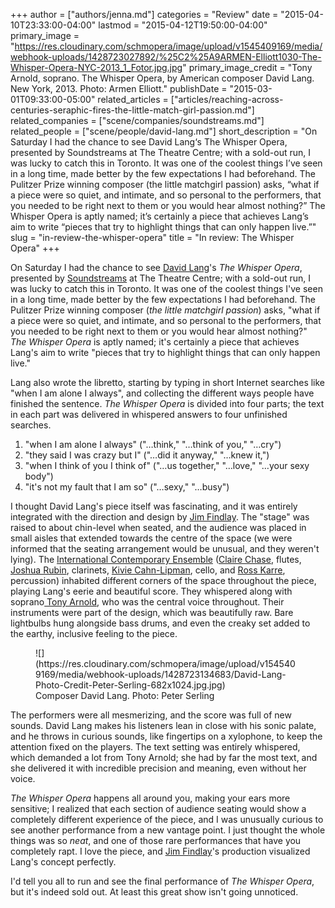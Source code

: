 +++
author = ["authors/jenna.md"]
categories = "Review"
date = "2015-04-10T23:33:00-04:00"
lastmod = "2015-04-12T19:50:00-04:00"
primary_image = "https://res.cloudinary.com/schmopera/image/upload/v1545409169/media/webhook-uploads/1428723027892/%25C2%25A9ARMEN-Elliott1030-The-Whisper-Opera-NYC-2013_1_Fotor.jpg.jpg"
primary_image_credit = "Tony Arnold, soprano. The Whisper Opera, by American composer David Lang. New York, 2013. Photo: Armen Elliott."
publishDate = "2015-03-01T09:33:00-05:00"
related_articles = ["articles/reaching-across-centuries-seraphic-fires-the-little-match-girl-passion.md"]
related_companies = ["scene/companies/soundstreams.md"]
related_people = ["scene/people/david-lang.md"]
short_description = "On Saturday I had the chance to see David Lang‘s The Whisper Opera, presented by Soundstreams at The Theatre Centre; with a sold-out run, I was lucky to catch this in Toronto. It was one of the coolest things I’ve seen in a long time, made better by the few expectations I had beforehand. The Pulitzer Prize winning composer (the little matchgirl passion) asks, “what if a piece were so quiet, and intimate, and so personal to the performers, that you needed to be right next to them or you would hear almost nothing?” The Whisper Opera is aptly named; it’s certainly a piece that achieves Lang’s aim to write “pieces that try to highlight things that can only happen live.”"
slug = "in-review-the-whisper-opera"
title = "In review: The Whisper Opera"
+++

On Saturday I had the chance to see [David Lang](http://davidlangmusic.com/about/bio)'s _The Whisper Opera_, presented by [Soundstreams](http://www.soundstreams.ca/The-Whisper-Opera) at The Theatre Centre; with a sold-out run, I was lucky to catch this in Toronto. It was one of the coolest things I've seen in a long time, made better by the few expectations I had beforehand. The Pulitzer Prize winning composer (_the little matchgirl passion_) asks, "what if a piece were so quiet, and intimate, and so personal to the performers, that you needed to be right next to them or you would hear almost nothing?" _The Whisper Opera_ is aptly named; it's certainly a piece that achieves Lang's aim to write "pieces that try to highlight things that can only happen live." 

Lang also wrote the libretto, starting by typing in short Internet searches like "when I am alone I always", and collecting the different ways people have finished the sentence. _The Whisper Opera_ is divided into four parts; the text in each part was delivered in whispered answers to four unfinished searches. 

1. "when I am alone I always" ("…think," "…think of you," "…cry")
2. "they said I was crazy but I" ("…did it anyway," "…knew it,")
3. "when I think of you I think of" ("…us together," "…love," "…your sexy body")
4. "it's not my fault that I am so" ("…sexy," "…busy")

I thought David Lang's piece itself was fascinating, and it was entirely integrated with the direction and design by [Jim Findlay](http://jimfindlaynyc.com/). The "stage" was raised to about chin-level when seated, and the audience was placed in small aisles that extended towards the centre of the space (we were informed that the seating arrangement would be unusual, and they weren't lying). The [International Contemporary Ensemble](http://iceorg.org/) ([Claire Chase](http://www.clairechase.net/), flutes, [Joshua Rubin](http://iceorg.org/about/staffbios/rubin), clarinets, [Kivie Cahn-Lipman](http://cellokivie.weebly.com/), cello, and [Ross Karre](http://rosskarre.com/), percussion) inhabited different corners of the space throughout the piece, playing Lang's eerie and beautiful score. They whispered along with soprano[ Tony Arnold](http://www.screecher.com/), who was the central voice throughout. Their instruments were part of the design, which was beautifully raw. Bare lightbulbs hung alongside bass drums, and even the creaky set added to the earthy, inclusive feeling to the piece. 

<figure data-type="image">
![](https://res.cloudinary.com/schmopera/image/upload/v1545409169/media/webhook-uploads/1428723134683/David-Lang-Photo-Credit-Peter-Serling-682x1024.jpg.jpg)
<figcaption>Composer David Lang. Photo: Peter Serling</figcaption>
</figure>

The performers were all mesmerizing, and the score was full of new sounds. David Lang makes his listeners lean in close with his sonic palate, and he throws in curious sounds, like fingertips on a xylophone, to keep the attention fixed on the players. The text setting was entirely whispered, which demanded a lot from Tony Arnold; she had by far the most text, and she delivered it with incredible precision and meaning, even without her voice. 

_The Whisper Opera_ happens all around you, making your ears more sensitive; I realized that each section of audience seating would show a completely different experience of the piece, and I was unusually curious to see another performance from a new vantage point. I just thought the whole things was so _neat_, and one of those rare performances that have you completely rapt. I love the piece, and [Jim Findlay](http://jimfindlaynyc.com/)'s production visualized Lang's concept perfectly. 

I'd tell you all to run and see the final performance of _The Whisper Opera_, but it's indeed sold out. At least this great show isn't going unnoticed.
